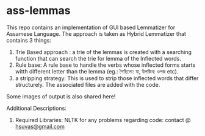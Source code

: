 # ass-lemmas
This repo contains an implementation of GUI based Lemmatizer for Assamese Language. The approach is taken as Hybrid Lemmatizer that contains 3 things:
1. Trie Based approach  : a trie of the lemmas is created with a searching function that can search the trie for lemma of the Inflected words.
2. Rule base: A rule base to handle the verbs whose inflected forms starts witth different letter than the lemma (eg.: গৈছিলো: যা, উপজিব: ওপজ etc).
3. a stripping strategy: This is used to strip those inflected words that differ structurely.
The associated files are added with the code.

Some images of output is also shared here!

Additional Descriptions:
1. Required Libraries: NLTK
for any problems regarding code: contact @ hsuvas@gmail.com
